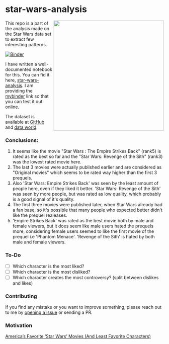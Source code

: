 # star-wars-analysis

<img src="https://i.pinimg.com/originals/b3/2b/39/b32b3985867f1f31c7905c30a96b9747.jpg" width="350" align="right"/>

This repo is a part of the analysis made on the Star Wars data set to extract few interesting patterns.

[![Binder](https://mybinder.org/badge_logo.svg)](https://mybinder.org/v2/gh/vchrombie/star-wars-analysis/master?filepath=star-wars-analysis.ipynb)

I have written a well-documented notebook for this. You can fid it here, [star-wars-analysis](https://github.com/vchrombie/star-wars-analysis/blob/master/star-wars-analysis.ipynb). I am providing the [mybinder](https://mybinder.org/) link so that you can test it out online. 

The dataset is available at [GitHub](https://github.com/fivethirtyeight/data/tree/master/star-wars-survey) and [data world](https://data.world/fivethirtyeight/star-wars-survey).

### Conclusions:
1. It seems like the movie "Star Wars : The Empire Strikes Back" (rank5) is rated as the best so far and the "Star Wars: Revenge of the Sith" (rank3) was the lowest rated movie here.
2. The last 3 movies were actually published earlier and are considered as "Original movies" which seems to be rated way higher than the first 3 prequels.
3. Also 'Star Wars: Empire Strikes Back' was seen by the least amount of people here, even if they liked it better. 'Star Wars: Revenge of the Sith' was seen by more people, but was rated as low quality, which probably is a good signal of it's quality.
4. The first three movies were published later, when Star Wars already had a fan base, so it's possible that many people who expected better didn't like the prequel realeases.
5. 'Empire Strikes Back' was rated as the best movie both by male and female viewers, but it does seem like male users hated the prequels more, considering female users seemed to like the first movie of the prequel i.e 'Phantom Menace'. 'Revenge of the Sith' is hated by both male and female viewers.

### To-Do
- [ ] Which character is the most liked?
- [ ] Which character is the most disliked?
- [ ] Which character creates the most controversy? (split between dislikes and likes)

### Contributing
If you find any mistake or you want to improve something, please reach out to me by [opening a issue](https://github.com/vchrombie/star-wars-analysis/issues/new) or sending a PR.

### Motivation
[America’s Favorite ‘Star Wars’ Movies (And Least Favorite Characters)](https://fivethirtyeight.com/features/americas-favorite-star-wars-movies-and-least-favorite-characters/)
